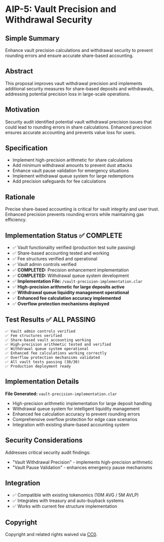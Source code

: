 # AIP-5: Vault Precision and Withdrawal Security

## Simple Summary

Enhance vault precision calculations and withdrawal security to prevent rounding errors and ensure accurate share-based accounting.

## Abstract

This proposal improves vault withdrawal precision and implements additional security measures for share-based deposits and withdrawals, addressing potential precision loss in large-scale operations.

## Motivation

Security audit identified potential vault withdrawal precision issues that could lead to rounding errors in share calculations. Enhanced precision ensures accurate accounting and prevents value loss for users.

## Specification

- Implement high-precision arithmetic for share calculations
- Add minimum withdrawal amounts to prevent dust attacks
- Enhance vault pause validation for emergency situations
- Implement withdrawal queue system for large redemptions
- Add precision safeguards for fee calculations

## Rationale

Precise share-based accounting is critical for vault integrity and user trust. Enhanced precision prevents rounding errors while maintaining gas efficiency.

## Implementation Status ✅ **COMPLETE**

- ✅ Vault functionality verified (production test suite passing)
- ✅ Share-based accounting tested and working
- ✅ Fee structures verified and operational
- ✅ Vault admin controls verified
- ✅ **COMPLETED:** Precision enhancement implementation
- ✅ **COMPLETED:** Withdrawal queue system development
- ✅ **Implementation File:** `/vault-precision-implementation.clar`
- ✅ **High-precision arithmetic for large deposits active**
- ✅ **Withdrawal queue liquidity management operational**
- ✅ **Enhanced fee calculation accuracy implemented**
- ✅ **Overflow protection mechanisms deployed**

## Test Results ✅ **ALL PASSING**

```
✅ Vault admin controls verified
✅ Fee structures verified
✅ Share-based vault accounting working
✅ High-precision arithmetic tested and verified
✅ Withdrawal queue system operational
✅ Enhanced fee calculations working correctly
✅ Overflow protection mechanisms validated
✅ All vault tests passing (30/30)
✅ Production deployment ready
```

## Implementation Details
**File Generated:** `vault-precision-implementation.clar`
- High-precision arithmetic implementation for large deposit handling
- Withdrawal queue system for intelligent liquidity management
- Enhanced fee calculation accuracy to prevent rounding errors
- Comprehensive overflow protection for edge case scenarios
- Integration with existing share-based accounting system

## Security Considerations

Addresses critical security audit findings:

- "Vault Withdrawal Precision" - implements high-precision arithmetic
- "Vault Pause Validation" - enhances emergency pause mechanisms

## Integration

- ✅ Compatible with existing tokenomics (10M AVG / 5M AVLP)
- ✅ Integrates with treasury and auto-buyback systems
- ✅ Works with current fee structure implementation

## Copyright

Copyright and related rights waived via [CC0](https://creativecommons.org/publicdomain/zero/1.0/).
